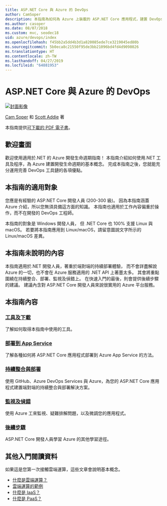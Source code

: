 ```yaml
---
title: ASP.NET Core 與 Azure 的 DevOps
author: CamSoper
description: 本指南為如何為 Azure 上裝載的 ASP.NET Core 應用程式，建置 DevOps 管線的完整指導。
ms.author: casoper
ms.date: 08/07/2018
ms.custom: mvc, seodec18
uid: azure/devops/index
ms.openlocfilehash: f45bb2a5dd4b3d1a820085ede7ce3219045ed80b
ms.sourcegitcommit: 5b0eca8c21550f95de3bb21096bd4fd4d9098026
ms.translationtype: HT
ms.contentlocale: zh-TW
ms.lasthandoff: 04/27/2019
ms.locfileid: "64881953"
---
```

# <a name="devops-with-aspnet-core-and-azure"></a>ASP.NET Core 與 Azure 的 DevOps

[![封面影像](./media/cover-large.png)](https://aka.ms/devopsbook)

[Cam Soper](https://twitter.com/camsoper) 和 [Scott Addie](https://twitter.com/scottaddie) 著

本指南提供[可下載的 PDF 電子書](https://aka.ms/devopsbook)。

## <a name="welcome"></a>歡迎畫面 

歡迎使用適用於.NET 的 Azure 開發生命週期指南！ 本指南介紹如何使用.NET 工具及程序，為 Azure 建置開發生命週期的基本概念。 完成本指南之後，您就能充分運用完善 DevOps 工具鏈的各項優點。

## <a name="who-this-guide-is-for"></a>本指南的適用對象

您應是有經驗的 ASP.NET Core 開發人員 (200-300 級)。 因為本指南涵蓋 Azure 介紹，所以您無須具備這方面的知識。 本指南也適用於工作內容偏重於操作，而不在開發的 DevOps 工程師。

本指南的對象是 Windows 開發人員， 但 .NET Core 也 100% 支援 Linux 與 macOS。 若要將本指南應用到 Linux/macOS，請留意圖說文字所示的 Linux/macOS 差異。

## <a name="what-this-guide-doesnt-cover"></a>本指南未說明的內容

本指南適用於.NET 開發人員，著重於端對端的持續部署體驗， 而不會詳盡解說 Azure 的一切，也不會在 Azure 服務適用的 .NET API 上著墨太多。 其會將重點圍繞在持續整合、部署、監視及偵錯上。 在快速入門的最後，則會提供後續步驟的建議。 建議內含對 ASP.NET Core 開發人員來說很實用的 Azure 平台服務。

## <a name="whats-in-this-guide"></a>本指南內容

### <a name="tools-and-downloadsxrefazuredevopstools-and-downloads"></a>[工具及下載](xref:azure/devops/tools-and-downloads)

了解如何取得本指南中使用的工具。

### <a name="deploy-to-app-servicexrefazuredevopsdeploy-to-app-service"></a>[部署到 App Service](xref:azure/devops/deploy-to-app-service)

了解各種如何將 ASP.NET Core 應用程式部署到 Azure App Service 的方法。

### <a name="continuous-integration-and-deploymentxrefazuredevopscicd"></a>[持續整合與部署](xref:azure/devops/cicd)

使用 GitHub、Azure DevOps Services 與 Azure，為您的 ASP.NET Core 應用程式建置端對端的持續整合與部署解決方案。

### <a name="monitor-and-debugxrefazuredevopsmonitor"></a>[監視及偵錯](xref:azure/devops/monitor)

使用 Azure 工來監視、疑難排解問題，以及微調您的應用程式。

### <a name="next-stepsxrefazuredevopsnext-steps"></a>[後續步驟](xref:azure/devops/next-steps)

ASP.NET Core 開發人員學習 Azure 的其他學習途徑。

## <a name="additional-introductory-reading"></a>其他入門閱讀資料

如果這是您第一次接觸雲端運算，這些文章會說明基本概念。

* [什麼是雲端運算？](https://azure.microsoft.com/overview/what-is-cloud-computing/)
* [雲端運算的範例](https://azure.microsoft.com/overview/examples-of-cloud-computing/)
* [什麼是 IaaS？](https://azure.microsoft.com/overview/what-is-iaas/)
* [什麼是 PaaS？](https://azure.microsoft.com/overview/what-is-paas/)

